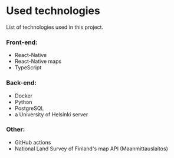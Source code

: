 # Used technologies
List of technologies used in this project.

### Front-end:
* React-Native
* React-Native maps
* TypeScript

### Back-end:
* Docker
* Python
* PostgreSQL
* a University of Helsinki server

### Other:
* GitHub actions
* National Land Survey of Finland's map API (Maanmittauslaitos)

